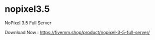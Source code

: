 # nopixel3.5
NoPixel 3.5 Full Server

Download Now : https://fivemm.shop/product/nopixel-3-5-full-server/
